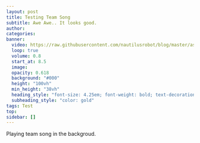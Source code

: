 ```yaml
---
layout: post
title: Testing Team Song
subtitle: Awe Awe.. It looks good.
author: 
categories: 
banner:
  video: https://raw.githubusercontent.com/nautilusrobot/blog/master/assets/videos/teamsong.mp4
  loop: true
  volume: 0.8
  start_at: 8.5
  image: 
  opacity: 0.618
  background: "#000"
  height: "100vh"
  min_height: "38vh"
  heading_style: "font-size: 4.25em; font-weight: bold; text-decoration: underline"
  subheading_style: "color: gold"
tags: Test
top: 
sidebar: []
---
```



Playing team song in the backgroud.


